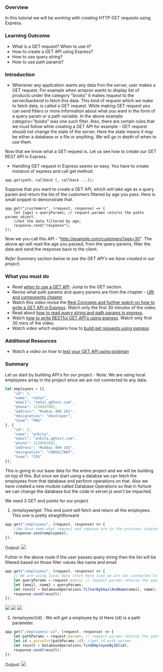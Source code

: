 ### Overview
In this tutorial we will be working with creating HTTP GET requests using Express.

### Learning Outcome
- What is a GET request? When to use it?
- How to create a GET API using Express?
- How to use query string?
- How to use path params? 

### Introduction
- Whenever any application wants any data fron the server, user makes a GET request. For example when amazon wants to display list of products under the category "books" it makes request to the server/backend to fetch this data.
This kind of request which we make to fetch data, is called a GET request. While making GET request you can send filters or more information about what you want in the form of a query param or a path variable. In the above example category="books" was one such filter.
Also, there are certain rules that we must follow while creating a GET API for example - GET request should not change the state of the server. Here the state means it may be either a database or a file or anything. We will go in depth of when to use them.

Now that we know what a GET request is. Let us see how to create our GET REST API in Express. 
- Handling GET request in Express seems so easy. You have to create instance of express and call get method. 
```
app.get(path, callback [, callback ...]);
```
Suppose that you want to create a GET API, which will take age as a query param and return the list of the customers filtered by age you pass. Here is small snippet to demonstrate that. 

```
app.get("/customers", (request, response) => {
    let {age} = queryParams; // request.params returns the paths params object. 
    //Get the data filtered by age;
    response.rend("response");
});
```

Now we you call this API - "http://example.com/customers?age=30". The above api will read the age you passed, from the query params, filter the data and send the response back to the client. 

*Refer Summary section below to see the GET API's we have created in our project.*

### What you must do
- Read [when to use a GET API](http://prideparrot.com/blog/archive/2011/10/using_http_methods_in_rest). Jump to the GET section.
- Revise what path params and query params are from the chapter - [URI and components chapter](../3.%20Introduction%20to%20APIs/3.3%20URI%20and%20its%20components.md)
- Watch this video revise the [Rest Concepts and further watch on how to write a GET API in Express](https://www.youtube.com/watch?v=pKd0Rpw7O48&t=65s). Watch only the first 30 minutes of the video.
- Read about [how to read query string and path params in express](https://stackabuse.com/get-query-strings-and-parameters-in-express-js/).
- Watch [how to write RESTful GET API's using express](https://www.youtube.com/watch?v=pKd0Rpw7O48&t=65s). Watch only first 30 mins of the video.
- Watch video which explains how to [build get requests using express](https://scotch.io/courses/build-a-restful-nodejs-api/get-requests)

### Additional Resources
- Watch a video on how to [test your GET API using postman](https://www.youtube.com/watch?v=cR_FqveTewo)

### Summary
Let us start by building API's for our project -
Note: We are using local employees array in the project since we are not connected to any data.
```js
let employees = [{
    "id": 1,
    "name": "nehal",
    "email": "nehal.g@test.com",
    "phone": 1234567891,
    "address": "Mumbai 400 101",
    "designation": "developer",
    "team": "PNG"
}, {
    "id": 2,
    "name": "ankita",
    "email": "ankita.g@test.com",
    "phone": 1234567891,
    "address": "Mumbai 400 101",
    "designation": "CONSULTANT",
    "team": "CPG"
}];
```
This is going to our base data for the entire project and we will be building on top of this. But once we start using a databse we can fetch the employees from that database and perform operations on that. Also we have created a new module called Database Operations so that in furture we can change the database but the code in server.js won't be impacted.

We need 3 GET end points for our project 
1. /employee/get: This end point will fetch and return all the employees. This one is pretty straightforward

```js
app.get("/employees", (request, response) => {
    //We have seen what request and reponse are in the previous chapter.
    response.send(employees);
});
```

Output: 
![](../6.%20project/images/1.png)

Futher in the above route if the user passes query string then the list will be filtered based on those filter values like name and email

```js
app.get("/employees", (request, response) => {
    // We are using local data store here sine we are not connected to any data but once we start using a databse we can fetch the employees from that database and return
    let queryParams = request.query; // request.params returns the query params object. In oour case we need to check if user has asked to filter on the basis of email or name
    let {email, name} = queryParams;
    let result = DatabaseOperations.filterByEmailAndName(email, name);
    response.send(result);
});
```

![](../6.%20project/images/2.png)
![](../6.%20project/images/3.png)
![](../6.%20project/images/4.png)

2. /employee/{id} : We will get a employee by id
Here {id} is a path parameter. 

```js
app.get("/employees/:id", (request, response) => { 
    let pathParams = request.params; // request.params returns the paths params object. 
    let id = parseInt(pathParams.id); //get id path params
    let result = DatabaseOperations.findEmployeeByID(id);
    response.send(result);
});
```

Output: 
![](../6.%20project/images/5.png)
